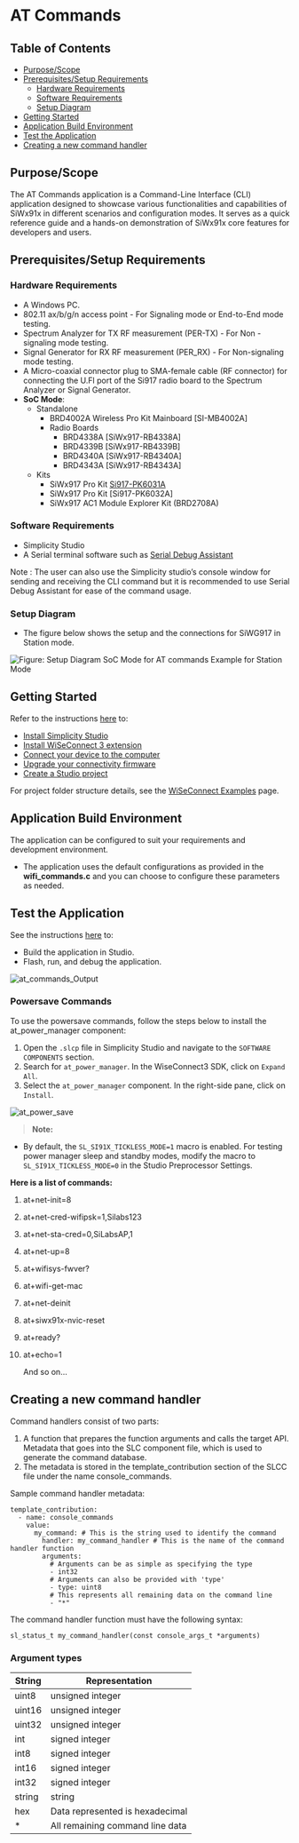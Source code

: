 # AT Commands

## Table of Contents

- [Purpose/Scope](#purposescope) 
- [Prerequisites/Setup Requirements](#prerequisitessetup-requirements)
  - [Hardware Requirements](#hardware-requirements)
  - [Software Requirements](#software-requirements)
  - [Setup Diagram](#setup-diagram)
- [Getting Started](#getting-started)
- [Application Build Environment](#application-build-environment)
- [Test the Application](#test-the-application)
- [Creating a new command handler](#creating-a-new-command-handler)

## Purpose/Scope

The AT Commands application is a Command-Line Interface (CLI) application designed to showcase various functionalities and capabilities of SiWx91x in different scenarios and configuration modes. It serves as a quick reference guide and a hands-on demonstration of SiWx91x core features for developers and users.

## Prerequisites/Setup Requirements

### Hardware Requirements

- A Windows PC.
- 802.11 ax/b/g/n access point - For Signaling mode or End-to-End mode testing.
- Spectrum Analyzer for TX RF measurement (PER-TX) - For Non -signaling mode testing. 
- Signal Generator for RX RF measurement (PER_RX) - For Non-signaling mode testing. 
- A Micro-coaxial connector plug to SMA-female cable (RF connector) for connecting the U.Fl port of the Si917 radio board to the Spectrum Analyzer or Signal Generator.
- **SoC Mode**:
  - Standalone
    - BRD4002A Wireless Pro Kit Mainboard [SI-MB4002A]
    - Radio Boards 
  	  - BRD4338A [SiWx917-RB4338A]
      - BRD4339B [SiWx917-RB4339B]
  	  - BRD4340A [SiWx917-RB4340A]
  	  - BRD4343A [SiWx917-RB4343A]
  - Kits
  	- SiWx917 Pro Kit [Si917-PK6031A](https://www.silabs.com/development-tools/wireless/wi-fi/siwx917-pro-kit?tab=overview)
  	- SiWx917 Pro Kit [Si917-PK6032A]
    - SiWx917 AC1 Module Explorer Kit (BRD2708A)

### Software Requirements

- Simplicity Studio
- A Serial terminal software such as [Serial Debug Assistant](https://apps.microsoft.com/detail/9NBLGGH43HDM?rtc=1&hl=en-in&gl=in)

Note : The user can also use the Simplicity studio’s console window for sending and receiving the CLI command but it is recommended to use Serial Debug Assistant for ease of the command usage.


### Setup Diagram

- The figure below shows the setup and the connections for SiWG917 in Station mode.

![Figure: Setup Diagram SoC Mode for AT commands Example for Station Mode](resources/readme/sta.png)


## Getting Started

Refer to the instructions [here](https://docs.silabs.com/wiseconnect/latest/wiseconnect-getting-started/) to:

- [Install Simplicity Studio](https://docs.silabs.com/wiseconnect/latest/wiseconnect-developers-guide-developing-for-silabs-hosts/#install-simplicity-studio)
- [Install WiSeConnect 3 extension](https://docs.silabs.com/wiseconnect/latest/wiseconnect-developers-guide-developing-for-silabs-hosts/#install-the-wi-se-connect-3-extension)
- [Connect your device to the computer](https://docs.silabs.com/wiseconnect/latest/wiseconnect-developers-guide-developing-for-silabs-hosts/#connect-si-wx91x-to-computer)
- [Upgrade your connectivity firmware ](https://docs.silabs.com/wiseconnect/latest/wiseconnect-developers-guide-developing-for-silabs-hosts/#update-si-wx91x-connectivity-firmware)
- [Create a Studio project ](https://docs.silabs.com/wiseconnect/latest/wiseconnect-developers-guide-developing-for-silabs-hosts/#create-a-project)

For project folder structure details, see the [WiSeConnect Examples](https://docs.silabs.com/wiseconnect/latest/wiseconnect-examples/#example-folder-structure) page.


## Application Build Environment

The application can be configured to suit your requirements and development environment.

- The application uses the default configurations as provided in the **wifi_commands.c** and you can choose to configure these parameters as needed.

## Test the Application

See the instructions [here](https://docs.silabs.com/wiseconnect/latest/wiseconnect-getting-started/) to:

- Build the application in Studio.
- Flash, run, and debug the application.

![at_commands_Output](resources/readme/Ready.PNG)

### Powersave Commands

To use the powersave commands, follow the steps below to install the at_power_manager component:

1. Open the `.slcp` file in Simplicity Studio and navigate to the `SOFTWARE COMPONENTS` section.
2. Search for `at_power_manager`. In the WiseConnect3 SDK, click on `Expand All`.
3. Select the `at_power_manager` component. In the right-side pane, click on `Install`.

![at_power_save](resources/readme/at_power_save_comp.png)

> **Note:**
- By default, the `SL_SI91X_TICKLESS_MODE=1` macro is enabled.
For testing power manager sleep and standby modes, modify the macro to `SL_SI91X_TICKLESS_MODE=0` in the Studio Preprocessor Settings.

 **Here is a list of commands:**

1. at+net-init=8
2. at+net-cred-wifipsk=1,Silabs123
3. at+net-sta-cred=0,SiLabsAP,1
4. at+net-up=8
5. at+wifisys-fwver?
6. at+wifi-get-mac
7. at+net-deinit
8. at+siwx91x-nvic-reset
9. at+ready?
10. at+echo=1

    And so on...


## Creating a new command handler

Command handlers consist of two parts:
1. A function that prepares the function arguments and calls the target API.
Metadata that goes into the SLC component file, which is used to generate the command database.
2. The metadata is stored in the template_contribution section of the SLCC file under the name console_commands.

Sample command handler metadata:
```
template_contribution:
  - name: console_commands
    value:
      my_command: # This is the string used to identify the command
        handler: my_command_handler # This is the name of the command handler function
        arguments:
          # Arguments can be as simple as specifying the type
          - int32
          # Arguments can also be provided with 'type'
          - type: uint8
          # This represents all remaining data on the command line
          - "*"
```

The command handler function must have the following syntax:

```
sl_status_t my_command_handler(const console_args_t *arguments)
```
### Argument types

|String|Representation|
|------|--------------|
|uint8|unsigned integer|
|uint16|unsigned integer|
|uint32|unsigned integer|
|int|signed integer|
|int8|signed integer|
|int16|signed integer|
|int32|signed integer|
|string|string|
|hex|Data represented is hexadecimal|
|*	| All remaining command line data|
